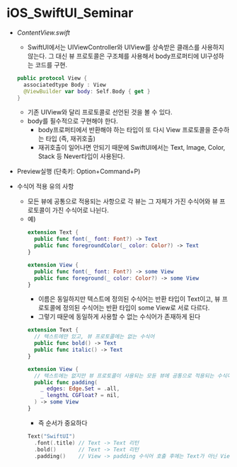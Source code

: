 # iOS_SwiftUI_Seminar


* *ContentView.swift*
  * SwiftUI에서는 UIViewController와 UIView를 상속받은 클래스를 사용하지 않는다. 그 대신 뷰 프로토콜은 구조체를 사용해서 body프로퍼티에 UI구성하는 코드를 구현.
  ```swift
  public protocol View {
    associatedtype Body : View
    @ViewBuilder var body: Self.Body { get }
  }
  ```
  * 기존 UIView와 달리 프로토콜로 선언된 것을 볼 수 있다.
  * body를 필수적으로 구현해야 한다.
    * body프로퍼티에서 반환해야 하는 타입이 또 다시 View 프로토콜을 준수하는 타입 (즉, 재귀호출)
    * 재귀호출이 일어나면 안되기 때문에 SwiftUI에서는 Text, Image, Color, Stack 등 Never타입이 사용된다.
    
* Preview실행 (단축키: Option+Command+P)

* 수식어 적용 유의 사항
  * 모든 뷰에 공통으로 적용되는 사항으로 각 뷰는 그 자체가 가진 수식어와 뷰 프로토콜이 가진 수식어로 나뉜다.
  * 예) 
    ```swift
    extension Text {
      public func font(_ font: Font?) -> Text
      public func foregroundColor(_ color: Color?) -> Text
    }
    
    extension View {
      public func font(_ font: Font?) -> some View
      public func foreground(_ color: Color?) -> some View
    }
    ```
    * 이름은 동일하지만 텍스트에 정의된 수식어는 반환 타입이 Text이고, 뷰 프로토콜에 정의된 수식어는 반환 타입이 some View로 서로 다르다.
    * 그렇기 때문에 동일하게 사용할 수 없는 수식어가 존재하게 된다
    ```swift
    extension Text {
      // 텍스트에만 있고, 뷰 프로토콜에는 없는 수식어
      public func bold() -> Text
      public func italic() -> Text
    }
    
    extension View {
      // 텍스트에는 없지만 뷰 프로토콜이 사용되는 모듄 뷰에 공통으로 적용되는 수식어
      public func padding(
        _ edges: Edge.Set = .all,
        _ lengthL CGFloat? = nil,
      ) -> some View
    }
    ```
    * 즉 순서가 중요하다
    ```swift
    Text("SwiftUI")
      .font(.title) // Text -> Text 리턴
      .bold()       // Text -> Text 리턴
      .padding()    // View -> padding 수식어 호출 후에는 Text가 아닌 View 반환
    ```
    
